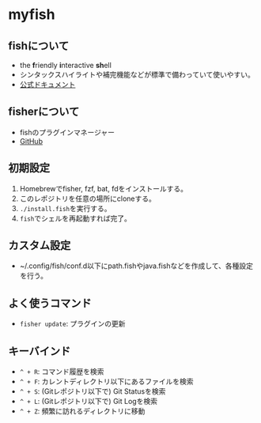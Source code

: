 # myfish

## fishについて

- the **f**riendly **i**nteractive **sh**ell
- シンタックスハイライトや補完機能などが標準で備わっていて使いやすい。
- [公式ドキュメント](https://fishshell.com/docs/current/index.html)

## fisherについて

- fishのプラグインマネージャー
- [GitHub](https://github.com/jorgebucaran/fisher)

## 初期設定

1. Homebrewでfisher, fzf, bat, fdをインストールする。
2. このレポジトリを任意の場所にcloneする。
3. `./install.fish`を実行する。
4. `fish`でシェルを再起動すれば完了。

## カスタム設定
- ~/.config/fish/conf.d以下にpath.fishやjava.fishなどを作成して、各種設定を行う。

## よく使うコマンド

- `fisher update`: プラグインの更新

## キーバインド

- `^ + R`: コマンド履歴を検索
- `^ + F`: カレントディレクトリ以下にあるファイルを検索
- `^ + S`: (Gitレポジトリ以下で) Git Statusを検索
- `^ + L`: (Gitレポジトリ以下で) Git Logを検索
- `^ + Z`: 頻繁に訪れるディレクトリに移動
